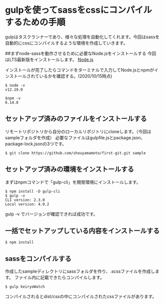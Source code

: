 # gulpを使ってsassをcssにコンパイルするための手順
gulpはタスクランナーであり、様々な処理を自動化してくれます。今回はsassを自動的にcssにコンパイルするような環境を作成していきます。

##まずnode-sassを動作させるために必要なNode.jsをインストールする
今回はLTS最新版をインストールします。
[Node.js](https://nodejs.org/)

インストールが完了したらコマンドをターミナルで入力してNode.jsとnpmがインストールされているかを確認する。(2020/10/15時点)
```
$ node -v
v12.19.0

$npm -v
6.14.8
```

## セットアップ済みのファイルをインストールする
リモートリポジトリから自分のローカルリポジトリにcloneします。（今回はsampleフォルダを作成）
必要なファイルはgulpfile.jsとpackage.json、package-lock.jsonの3つです。
```
$ git clone https://github.com/shouyamamoto/first-git.git sample
```

## セットアップ済みの環境をインストールする
まずはnpmコマンドで「gulp-cli」を開発環境にインストールします。
```
$ npm install -D gulp-cli
$ gulp -v
CLI version: 2.3.0
Local version: 4.0.2
```

gulp -v でバージョンが確認できれば成功です。

## 一括でセットアップしている内容をインストールする
```
$ npm install
```

## sassをコンパイルする
作成したsampleディレクトリにsassフォルダを作り、.scssファイルを作成します。
ファイル内に記載できたらコンパイルします。
```
$ gulp keiryoWatch
```
コンパイルされるとdist/cssの中にコンパイルされたcssファイルがあります。
